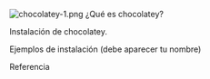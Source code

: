 ![chocolatey-1.png]([https://raw.githubusercontent.com/samarameit/CHOCOLATEY/f2fdc2a2051c742889756fe7824fceec24660a3c/choco.png](https://github.com/kikelopser/tarea-chocolatey/blob/main/chocolatey-1.png))
¿Qué es chocolatey?

Instalación de chocolatey.

Ejemplos de instalación (debe aparecer tu nombre)

Referencia
